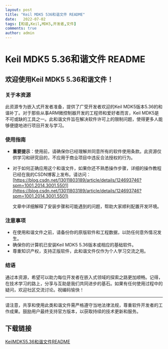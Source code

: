 ```yaml
---
layout: post
title: "Keil MDK5 536和谐文件 README"
date:   2022-07-02
tags: [和谐,Keil,MDK5,开发者,文件]
comments: true
author: admin
---
```

# Keil MDK5 5.36和谐文件 README

## 欢迎使用Keil MDK5 5.36和谐文件！

### 关于本资源

此资源专为嵌入式开发者准备，提供了广受开发者欢迎的Keil MDK5版本5.36的和谐补丁。对于那些从事ARM微控制器开发的工程师和爱好者而言，Keil MDK5是不可或缺的工具之一。此和谐文件旨在解决软件许可上的限制问题，使得更多人能够便捷地进行项目开发与学习。

### 使用指南

- **重要提示**：使用前，请确保你已经理解并同意所有的软件使用条款。此资源仅供学习和研究目的，不应用于商业项目中违反合法授权的行为。
  
- 对于如何正确应用这个和谐文件，如果你还不熟悉操作步骤，详细的操作教程已经在我的CSDN博客上发布。请访问：
  [https://blog.csdn.net/13011803189/article/details/124693746?spm=1001.2014.3001.5501](https://blog.csdn.net/13011803189/article/details/124693746?spm=1001.2014.3001.5501)
  
  文章中详细解释了安装步骤和可能遇到的问题，帮助大家顺利配置开发环境。

### 注意事项

- 在使用和谐文件之前，请备份你的原版软件和工程数据，以防任何意外情况发生。
- 确保你的计算机已安装Keil MDK5 5.36版本或相应的基础软件。
- 尊重知识产权，支持正版软件，此和谐文件仅作为个人学习交流之用。

### 结语

通过本资源，希望可以助力每位开发者在嵌入式领域的探索之路更加顺畅。记得，在技术学习的路上，分享与互助是我们共同进步的基石。如果有任何使用过程中的疑问，欢迎社区交流讨论。祝编码愉快！

---

请注意，共享和使用此类和谐文件需严格遵守当地法律法规，尊重软件开发者的工作成果。鼓励用户最终支持官方版本，以获取持续的技术更新和服务。

## 下载链接

[KeilMDK55.36和谐文件README](https://pan.quark.cn/s/b2768c1e784b)